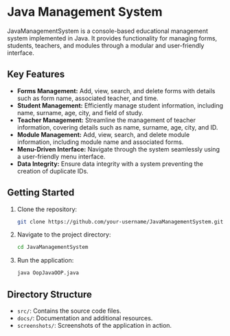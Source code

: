 # Java Management System

JavaManagementSystem is a console-based educational management system implemented in Java. It provides functionality for managing forms, students, teachers, and modules through a modular and user-friendly interface.

## Key Features

- **Forms Management:** Add, view, search, and delete forms with details such as form name, associated teacher, and time.
- **Student Management:** Efficiently manage student information, including name, surname, age, city, and field of study.
- **Teacher Management:** Streamline the management of teacher information, covering details such as name, surname, age, city, and ID.
- **Module Management:** Add, view, search, and delete module information, including module name and associated forms.
- **Menu-Driven Interface:** Navigate through the system seamlessly using a user-friendly menu interface.
- **Data Integrity:** Ensure data integrity with a system preventing the creation of duplicate IDs.

## Getting Started

1. Clone the repository:

    ```bash
    git clone https://github.com/your-username/JavaManagementSystem.git
    ```

2. Navigate to the project directory:

    ```bash
    cd JavaManagementSystem
    ```

3. Run the application:

    ```bash
    java OopJavaOOP.java
    ```

## Directory Structure

- `src/`: Contains the source code files.
- `docs/`: Documentation and additional resources.
- `screenshots/`: Screenshots of the application in action.

